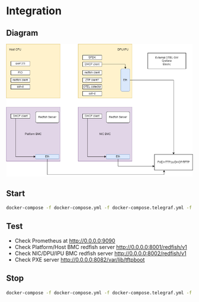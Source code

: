 # Integration

## Diagram

![DPU SW Components](xPU-Integration-Blocks.png)

## Start

```bash
docker-compose -f docker-compose.yml -f docker-compose.telegraf.yml -f docker-compose.pxe.yml up
```

## Test

* Check Prometheus at <http://0.0.0.0:9090>
* Check Platform/Host BMC redfish server <http://0.0.0.0:8001/redfish/v1>
* Check NIC/DPU/IPU BMC redfish server <http://0.0.0.0:8002/redfish/v1>
* Check PXE server <http://0.0.0.0:8082/var/lib/tftpboot>

## Stop

```bash
docker-compose -f docker-compose.yml -f docker-compose.telegraf.yml -f docker-compose.pxe.yml down --remove-orphans
```
